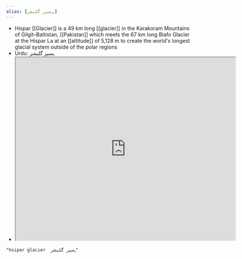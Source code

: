 ```yaml
---
alias: [ہسپر گلیشر,]
---
```


- Hispar [[Glacier]] is a 49 km long [[glacier]] in the Karakoram Mountains of Gilgit–Baltistan, [[Pakistan]] which meets the 67 km long Biafo Glacier at the Hispar La at an [[altitude]] of 5,128 m to create the world's longest glacial system outside of the polar regions
- Urdu: ہسپر گلیشر
- <iframe src="https://en.wikipedia.org/wiki/Hispar_Glacier" width="600" height="500" ></iframe>

```query
"hsipar glacier  ہسپر گلیشر"
```